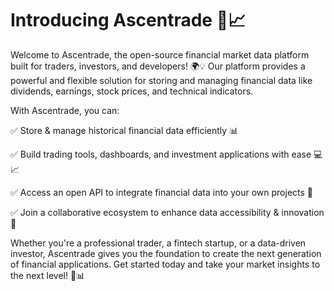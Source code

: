 # Introducing Ascentrade 🚀📈

Welcome to Ascentrade, the open-source financial market data platform built for traders, investors, and developers! 🌍💡
Our platform provides a powerful and flexible solution for storing and managing financial data like dividends, earnings, stock prices, and technical indicators.

With Ascentrade, you can:

✅ Store & manage historical financial data efficiently 📊

✅ Build trading tools, dashboards, and investment applications with ease 💻📈

✅ Access an open API to integrate financial data into your own projects 🔗

✅ Join a collaborative ecosystem to enhance data accessibility & innovation 🤝

Whether you're a professional trader, a fintech startup, or a data-driven investor, Ascentrade gives you the foundation to create the next generation of financial applications.
Get started today and take your market insights to the next level! 🚀📊